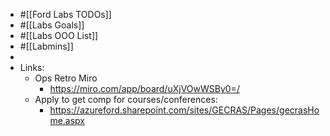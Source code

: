 - #[[Ford Labs TODOs]]
- #[[Labs Goals]]
- #[[Labs OOO List]]
- #[[Labmins]]
-
- Links:
	- Ops Retro Miro
		- https://miro.com/app/board/uXjVOwWSBy0=/
	- Apply to get comp for courses/conferences:
		- https://azureford.sharepoint.com/sites/GECRAS/Pages/gecrasHome.aspx